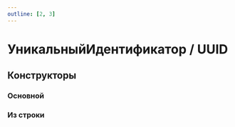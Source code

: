 ```yaml
---
outline: [2, 3]
---
```


# УникальныйИдентификатор / UUID


## Конструкторы


### Основной


### Из строки

